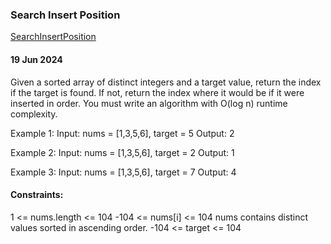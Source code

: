 ### Search Insert Position 
[SearchInsertPosition](https://leetcode.com/problems/search-insert-position/description/)
####  19 Jun 2024 
Given a sorted array of distinct integers and a target value, return the index if the target is found. If not, return the index where it would be if it were inserted in order.
You must write an algorithm with O(log n) runtime complexity.

Example 1:
Input: nums = [1,3,5,6], target = 5
Output: 2

Example 2:
Input: nums = [1,3,5,6], target = 2
Output: 1

Example 3:
Input: nums = [1,3,5,6], target = 7
Output: 4

#### Constraints:
1 <= nums.length <= 104
-104 <= nums[i] <= 104
nums contains distinct values sorted in ascending order.
-104 <= target <= 104